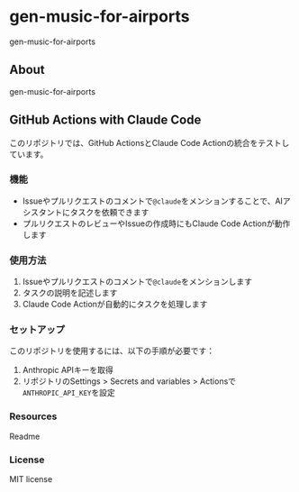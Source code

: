 # gen-music-for-airports
gen-music-for-airports

## About

gen-music-for-airports

## GitHub Actions with Claude Code

このリポジトリでは、GitHub ActionsとClaude Code Actionの統合をテストしています。

### 機能

- Issueやプルリクエストのコメントで`@claude`をメンションすることで、AIアシスタントにタスクを依頼できます
- プルリクエストのレビューやIssueの作成時にもClaude Code Actionが動作します

### 使用方法

1. Issueやプルリクエストのコメントで`@claude`をメンションします
2. タスクの説明を記述します
3. Claude Code Actionが自動的にタスクを処理します

### セットアップ

このリポジトリを使用するには、以下の手順が必要です：

1. Anthropic APIキーを取得
2. リポジトリのSettings > Secrets and variables > Actionsで`ANTHROPIC_API_KEY`を設定

### Resources

Readme

### License

MIT license
